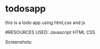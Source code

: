 # todosapp
this is a todo app using html,css and js

#RESOURCES USED:
Javascript
HTML
CSS

Screenshots:
